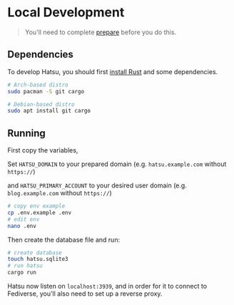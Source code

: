 # Local Development

> You'll need to complete [prepare](./01-prepare.md) before you do this.

## Dependencies

To develop Hatsu, you should first [install Rust](https://www.rust-lang.org/tools/install) and some dependencies.

```bash
# Arch-based distro
sudo pacman -S git cargo

# Debian-based distro
sudo apt install git cargo
```

## Running

First copy the variables,

Set `HATSU_DOMAIN` to your prepared domain
(e.g. `hatsu.example.com` without `https://`)

and `HATSU_PRIMARY_ACCOUNT` to your desired user domain
(e.g. `blog.example.com` without `https://`)

```bash
# copy env example
cp .env.example .env
# edit env
nano .env
```

Then create the database file and run:

```bash
# create database
touch hatsu.sqlite3
# run hatsu
cargo run
```

Hatsu now listen on `localhost:3939`, and in order for it to connect to Fediverse, you'll also need to set up a reverse proxy.
